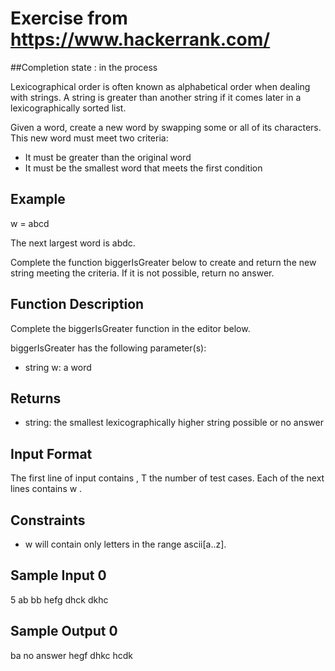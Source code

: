 # Exercise from https://www.hackerrank.com/

##Completion state : in the process

Lexicographical order is often known as alphabetical order when dealing with strings. A string is greater than another string if it comes later in a lexicographically sorted list.

Given a word, create a new word by swapping some or all of its characters. This new word must meet two criteria:

- It must be greater than the original word
- It must be the smallest word that meets the first condition

## Example

w = abcd

The next largest word is abdc.

Complete the function biggerIsGreater below to create and return the new string meeting the criteria. If it is not possible, return no answer.

## Function Description

Complete the biggerIsGreater function in the editor below.

biggerIsGreater has the following parameter(s):

- string w: a word

## Returns
- string: the smallest lexicographically higher string possible or no answer

## Input Format

The first line of input contains , T the number of test cases.
Each of the next  lines contains w .

## Constraints

- w will contain only letters in the range ascii[a..z].

## Sample Input 0

5
ab
bb
hefg
dhck
dkhc

## Sample Output 0

ba
no answer
hegf
dhkc
hcdk


